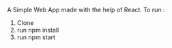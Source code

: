 A Simple Web App made with the help of React.
To run :
1. Clone
2. run npm install
3. run npm start
